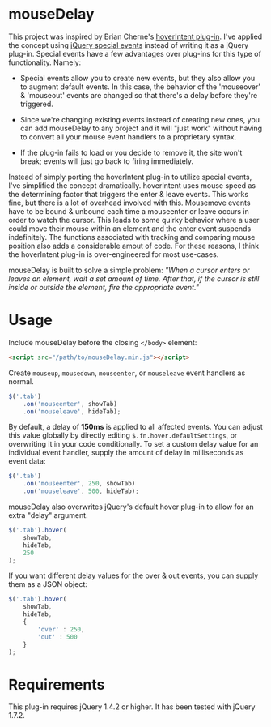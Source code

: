 mouseDelay
================

This project was inspired by Brian Cherne's [hoverIntent plug-in](http://cherne.net/brian/resources/jquery.hoverIntent.html). I've applied the concept using [jQuery special events](http://benalman.com/news/2010/03/jquery-special-events/) instead of writing it as a jQuery plug-in. Special events have a few advantages over plug-ins for this type of functionality. Namely:

* Special events allow you to create new events, but they also allow you to augment default events. In this case, the behavior of the 'mouseover' & 'mouseout' events are changed so that there's a delay before they're triggered.

* Since we're changing existing events instead of creating new ones, you can add mouseDelay to any project and it will "just work" without having to convert all your mouse event handlers to a proprietary syntax.

* If the plug-in fails to load or you decide to remove it, the site won't break; events will just go back to firing immediately.

Instead of simply porting the hoverIntent plug-in to utilize special events, I've simplified the concept dramatically. hoverIntent uses mouse speed as the determining factor that triggers the enter & leave events. This works fine, but there is a lot of overhead involved with this. Mousemove events have to be bound & unbound each time a mouseenter or leave occurs in order to watch the cursor. This leads to some quirky behavior where a user could move their mouse within an element and the enter event suspends indefinitely. The functions associated with tracking and comparing mouse position also adds a considerable amout of code. For these reasons, I think the hoverIntent plug-in is over-engineered for most use-cases.

mouseDelay is built to solve a simple problem: *"When a cursor enters or leaves an element, wait a set amount of time. After that, if the cursor is still inside or outside the element, fire the appropriate event."*

Usage
=====

Include mouseDelay before the closing `</body>` element:

```html
<script src="/path/to/mouseDelay.min.js"></script>
```

Create `mouseup`, `mousedown`, `mouseenter`, or `mouseleave` event handlers as normal.

```javascript
$('.tab')
    .on('mouseenter', showTab)
    .on('mouseleave', hideTab);
```

By default, a delay of **150ms** is applied to all affected events. You can adjust this value globally by directly editing `$.fn.hover.defaultSettings`, or overwriting it in your code conditionally. To set a custom delay value for an individual event handler, supply the amount of delay in milliseconds as event data:

```javascript
$('.tab')
    .on('mouseenter', 250, showTab)
    .on('mouseleave', 500, hideTab);
```

mouseDelay also overwrites jQuery's default hover plug-in to allow for an extra "delay" argument.

```javascript
$('.tab').hover(
    showTab,
    hideTab,
    250
);
```

If you want different delay values for the over & out events, you can supply them as a JSON object:

```javascript
$('.tab').hover(
    showTab,
    hideTab,
    {
        'over' : 250,
        'out' : 500
    }
);
```

Requirements
============

This plug-in requires jQuery 1.4.2 or higher. It has been tested with jQuery 1.7.2.